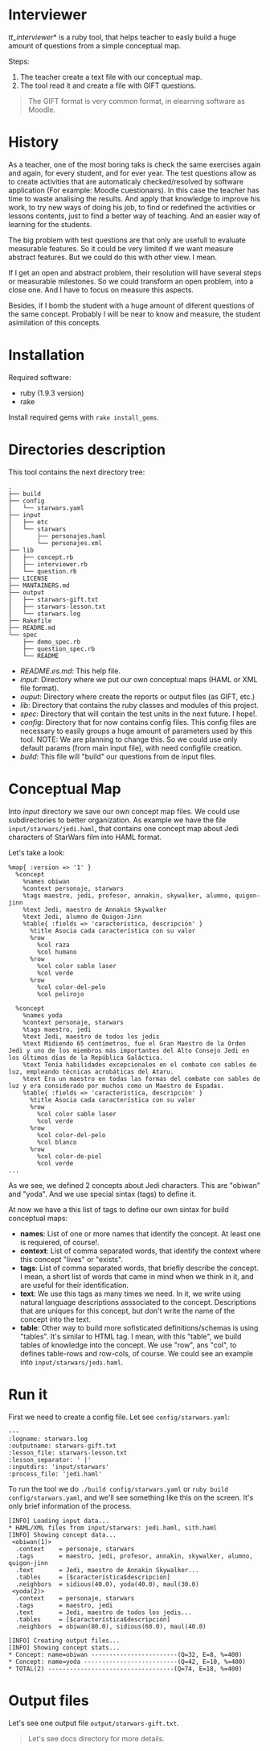 **Interviewer**
===============
*tt_interviewer** is a ruby tool, that helps teacher to easly build a huge
amount of questions from a simple conceptual map.

Steps:
1) The teacher create a text file with our conceptual map.
2) The tool read it and create a file with GIFT questions.
> The GIFT format is very common format, in elearning software as Moodle.

**History**
===========
As a teacher, one of the most boring taks is check the same exercises
again and again, for every student, and for ever year. The test questions
allow as to create activities that are automaticaly checked/resolved by 
software application (For example: Moodle cuestionairs). In this case
the teacher has time to waste analising the results. And apply that 
knowledge to improve his work, to try new ways of doing his job, to
find or redefined the activities or lessons contents, just to find
a better way of teaching. And an easier way of learning for the students.

The big problem with test questions are that only are usefull to evaluate
measurable features. So it could be very limited if we want measure abstract
features. But we could do this with other view. I mean.

If I get an open and abstract problem, their resolution will have several
steps or measurable milestones. So we could transform an open problem, 
into a close one. And I have to focus on measure this aspects.

Besides, if I bomb the student with a huge amount of diferent questions
of the same concept. Probably I will be near to know and measure, the
student asimilation of this concepts.

**Installation**
================
Required software:
* ruby (1.9.3 version)
* rake

Install required gems with `rake install_gems`.

**Directories description**
===========================

This tool contains the next directory tree:

```
.
├── build
├── config
│   └── starwars.yaml
├── input
│   ├── etc
│   └── starwars
│       ├── personajes.haml
│       └── personajes.xml
├── lib
│   ├── concept.rb
│   ├── interviewer.rb
│   └── question.rb
├── LICENSE
├── MANTAINERS.md
├── output
│   ├── starwars-gift.txt
│   ├── starwars-lesson.txt
│   └── starwars.log
├── Rakefile
├── README.md
└── spec
    ├── demo_spec.rb
    ├── question_spec.rb
    └── README
```

* *README.es.md*: This help file.
* *input*: Directory where we put our own conceptual maps (HAML or XML file format).
* *ouput*: Directory where create the reports or output files (as GIFT, etc.)
* *lib*: Directory that contains the ruby classes and modules of this project.
* *spec*: Directory that will contain the test units in the next future. I hope!.
* *config*: Directory that for now contains config files. This config files are necessary
to easily groups a huge amount of parameters used by this tool. NOTE: We 
are planning to change this. So we could use only default params (from main input file),
with need configfile creation.
* *build*: This file will "build" our questions from de input files.

Conceptual Map
==============
Into *input* directory we save our own concept map files. We could use subdirectories to
better organization. As example we have the file `input/starwars/jedi.haml`, that
contains one concept map about Jedi characters of StarWars film into HAML format.

Let's take a look:
```
%map{ :version => '1' }
  %concept
    %names obiwan
    %context personaje, starwars
    %tags maestro, jedi, profesor, annakin, skywalker, alumno, quigon-jinn
    %text Jedi, maestro de Annakin Skywalker
    %text Jedi, alumno de Quigon-Jinn
    %table{ :fields => 'característica, descripción' }
      %title Asocia cada característica con su valor
      %row
        %col raza
        %col humano
      %row
        %col color sable laser
        %col verde
      %row
        %col color-del-pelo
        %col pelirojo

  %concept
    %names yoda
    %context personaje, starwars
    %tags maestro, jedi
    %text Jedi, maestro de todos los jedis
    %text Midiendo 65 centímetros, fue el Gran Maestro de la Orden Jedi y uno de los miembros más importantes del Alto Consejo Jedi en los últimos días de la República Galáctica.
    %text Tenía habilidades excepcionales en el combate con sables de luz, empleando técnicas acrobáticas del Ataru.
    %text Era un maestro en todas las formas del combate con sables de luz y era considerado por muchos como un Maestro de Espadas.    
    %table{ :fields => 'característica, descripción' }
      %title Asocia cada característica con su valor
      %row
        %col color sable laser
        %col verde
      %row
        %col color-del-pelo
        %col blanco
      %row
        %col color-de-piel
        %col verde
...
```
As we see, we defined 2 concepts about Jedi characters. This are "obiwan" and "yoda". And
we use special sintax (tags) to define it.

At now we have a this list of tags to define our own sintax for build conceptual maps:
* **names**: List of one or more names that identify the concept. At least one is requiered, of course!.
* **context**: List of comma separated words, that identify the context where this concept "lives" or "exists".
* **tags**: List of comma separated words, that briefly describe the concept. I mean, a short list of words
that came in mind when we think in it, and are useful for their identification.
* **text**: We use this tags as many times we need. In it, we write using natural language descriptions
asssociated to the concept. Descriptions that are uniques for this concept, but don't write the name of
the concept into the text.
* **table**: Other way to build more sofisticated definitions/schemas is using "tables". It's similar
to HTML tag. I mean, with this "table", we build tables of knowledge into the concept. We use "row",
ans "col", to defines table-rows and row-cols, of course. We could see an 
example into `input/starwars/jedi.haml`.


Run it
======
First we need to create a config file. Let see `config/starwars.yaml`:

```
---
:logname: starwars.log
:outputname: starwars-gift.txt
:lesson_file: starwars-lesson.txt
:lesson_separator: ' |'
:inputdirs: 'input/starwars' 
:process_file: 'jedi.haml'

```

To run the tool we do `./build config/starwars.yaml` or `ruby build config/starwars.yaml`,
and we'll see something like this on the screen. It's only brief information of the process.

```
[INFO] Loading input data...
* HAML/XML files from input/starwars: jedi.haml, sith.haml 
[INFO] Showing concept data...
 <obiwan(1)>
  .context    = personaje, starwars
  .tags       = maestro, jedi, profesor, annakin, skywalker, alumno, quigon-jinn
  .text       = Jedi, maestro de Annakin Skywalker...
  .tables     = [$característica$descripción]
  .neighbors  = sidious(40.0), yoda(40.0), maul(30.0)
 <yoda(2)>
  .context    = personaje, starwars
  .tags       = maestro, jedi
  .text       = Jedi, maestro de todos los jedis...
  .tables     = [$característica$descripción]
  .neighbors  = obiwan(80.0), sidious(60.0), maul(40.0)

[INFO] Creating output files...
[INFO] Showing concept stats...
* Concept: name=obiwan ------------------------(Q=32, E=8, %=400)
* Concept: name=yoda --------------------------(Q=42, E=10, %=400)
* TOTAL(2) -----------------------------------(Q=74, E=18, %=400)

```

Output files
============
Let's see one output file `output/starwars-gift.txt`.

> Let's see docs directory for more details.
